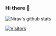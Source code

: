 ### Hi there 👋

![Nirav's github stats](https://github-readme-stats.vercel.app/api?username=nirav-raval&theme=dark&show_icons=true&hide_rank=true)<br/>

[![Visitors](https://api.visitorbadge.io/api/visitors?path=https%3A%2F%2Fgithub.com%2Fnirav-raval&label=Profile%20Views&labelColor=%23263759&countColor=%2337d67a)](https://visitorbadge.io/status?path=https%3A%2F%2Fgithub.com%2Fnirav-raval)
